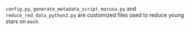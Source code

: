 `config.py`, `generate_metadata_script_marusa.py` and `reduce_red_data_python3.py` are customized files used to reduce young stars on `mash`.
